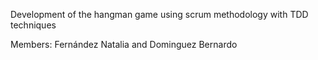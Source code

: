 Development of the hangman game using scrum methodology with TDD techniques

Members: Fernández Natalia and Dominguez Bernardo
